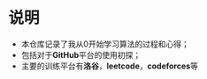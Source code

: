 # 说明
- 本仓库记录了我从0开始学习算法的过程和心得；
- 包括对于**GitHub**平台的使用初探；
- 主要的训练平台有**洛谷**，**leetcode**，**codeforces**等
